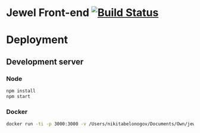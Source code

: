 # Jewel Front-end [![Build Status](https://travis-ci.com/ooow/jewel-f.svg?token=9FACddwEUzmJsZDJqVky&branch=master)](https://travis-ci.com/ooow/jewel-f)

# Deployment

## Development server
### Node
```bash
npm install
npm start
```
### Docker
```bash
docker run -ti -p 3000:3000 -v /Users/nikitabelonogov/Documents/Own/jewel-f:/workspace node:8-alpine sh -c 'cd /workspace && npm install && npm start'
```
